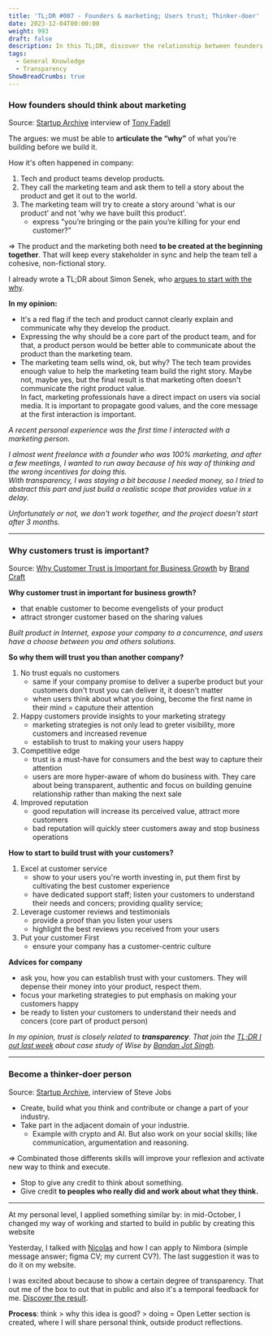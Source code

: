 ```yaml
---
title: 'TL;DR #007 - Founders & marketing; Users trust; Thinker-doer'
date: 2023-12-04T00:00:00
weight: 993
draft: false
description: In this TL;DR, discover the relationship between founders and marketing, how to provide more trust to your customers, and a short explanation of a thinker-doer.
tags:
  - General Knowledge
  - Transparency 
ShowBreadCrumbs: true
---
```


### How founders should think about marketing

Source: [Startup Archive](https://x.com/StartupArchive_/status/1730548286119981232 ) interview of [Tony Fadell](https://twitter.com/tfadell)

The argues: we must be able to **articulate the “why”** of what you’re building before we build it.

How it's often happened in company:
1. Tech and product teams develop products.
2. They call the marketing team and ask them to tell a story about the product and get it out to the world.
3. The marketing team will try to create a story around 'what is our product' and not 'why we have built this product'.
	- express "you’re bringing or the pain you’re killing for your end customer?”

=> The product and the marketing both need **to be created at the beginning together**. That will keep every stakeholder in sync and help the team tell a cohesive, non-fictional story.

I already wrote a TL;DR about Simon Senek, who [argues to start with the why](https://cleminso.xyz/tldr/005-how-to-start_different-l2-types/#start-with-why).

**In my opinion:**
- It's a red flag if the tech and product cannot clearly explain and communicate why they develop the product.
- Expressing the why should be a core part of the product team, and for that, a product person would be better able to communicate about the product than the marketing team.
- The marketing team sells wind, ok, but why? The tech team provides enough value to help the marketing team build the right story. Maybe not, maybe yes, but the final result is that marketing often doesn't communicate the right product value.  
In fact, marketing professionals have a direct impact on users via social media. It is important to propagate good values, and the core message at the first interaction is important.

*A recent personal experience was the first time I interacted with a marketing person.*

*I almost went freelance with a founder who was 100% marketing, and after a few meetings, I wanted to run away because of his way of thinking and the wrong incentives for doing this.  
With transparency, I was staying a bit because I needed money, so I tried to abstract this part and just build a realistic scope that provides value in x delay.*  

*Unfortunately or not, we don't work together, and the project doesn't start after 3 months.*

---

### Why customers trust is important?

Source: [Why Customer Trust is Important for Business Growth](https://brandcraft.com/blog/customer-trust-enables-business-growth/) by [Brand Craft](https://brandcraft.com/)

**Why customer trust in important for business growth?**
- that enable customer to become evengelists of your product 
- attract stronger customer based on the sharing values

*Built product in Internet, expose your company to a concurrence, and users have a choose between you and others solutions.*

**So why them will trust you than another company?**
1. No trust equals no customers
	- same if your company promise to deliver a superbe product but your customers don't trust you can deliver it, it doesn't matter
	- when users think about what you doing, become the first name in their mind = caputure their attention
2. Happy customers provide insights to your marketing strategy
	- marketing strategies is not only lead to greter visibility, more customers and increased revenue
	- establish to trust to making your users happy
3. Competitive edge
	- trust is a must-have for consumers and the best way to capture their attention
	- users are more hyper-aware of whom do business with. They care about being transparent, authentic and focus on building genuine relationship rather than making the next sale
4. Improved reputation
	- good reputation will increase its perceived value, attract more customers
	- bad reputation will quickly steer customers away and stop business operations 

**How to start to build trust with your customers?**
1. Excel at customer service
	- show to your users you're worth investing in, put them first by cultivating the best customer experience
	- have dedicated support staff; listen your customers to understand their needs and concers; providing quality service; 
2. Leverage customer reviews and testimonials
	- provide a proof than you listen your users
	- highlight the best reviews you received from your users
3. Put your customer First
	- ensure your company has a customer-centric culture

**Advices for company**
- ask you, how you can establish trust with your customers. They will depense their money into your product, respect them.
- focus your marketing strategies to put emphasis on making your customers happy
- be ready to listen your customers to understand their needs and concers (core part of product person)

*In my opinion, trust is closely related to **transparency**. That join the [TL;DR I out last week](https://cleminso.xyz/tldr/006-ux-flow_build-in-public_product-story/#build-in-public) about case study of Wise by [Bandan Jot Singh](https://twitter.com/bandanjot).*

---

### Become a thinker-doer person

Source: [Startup Archive](https://twitter.com/StartupArchive_/status/1728052126750748681), interview of Steve Jobs

- Create, build what you think and contribute or change a part of your industry.
- Take part in the adjacent domain of your industrie. 
	- Example with crypto and AI. But also work on your social skills; like communication, argumentation and reasoning.

=> Combinated those differents skills will improve your reflexion and activate new way to think and execute.

- Stop to give any credit to think about something.
- Give credit **to peoples who really did and work about what they think.**

---

At my personal level, I applied something similar by: in mid-October, I changed my way of working and started to build in public by creating this website

Yesterday, I talked with [Nicolas](https://twitter.com/nicolasembleton) and how I can apply to Nimbora (simple message answer; figma CV; my current CV?). The last suggestion it was to do it on my website.  

I was excited about because to show a certain degree of transparency. That out me of the box to out that in public and also it's a temporal feedback for me.  [Discover the result](https://cleminso.xyz/open-letter/nimbora-application/).

**Process**: think > why this idea is good? > doing = Open Letter section is created, where I will share personal think, outside product reflections.

